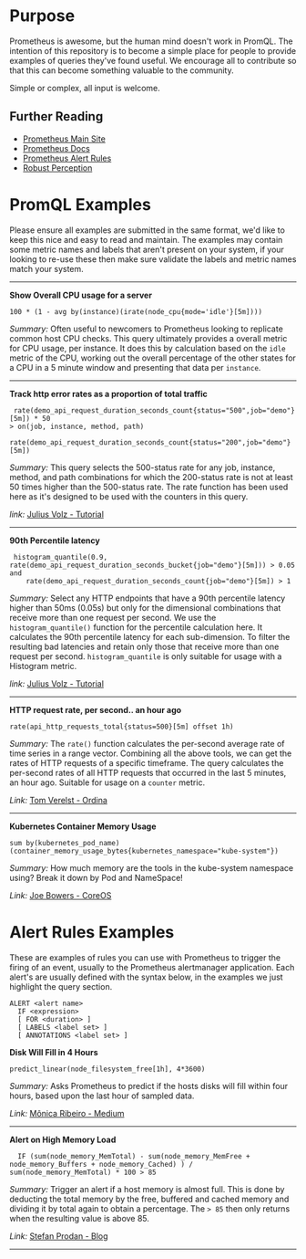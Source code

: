# Purpose

Prometheus is awesome, but the human mind doesn't work in PromQL. The intention of this repository is to become a simple place for people to provide examples of queries they've found useful.
We encourage all to contribute so that this can become something valuable to the community.

Simple or complex, all input is welcome.

## Further Reading

* [Prometheus Main Site](https://prometheus.io/)
* [Prometheus Docs](https://prometheus.io/docs/introduction/overview/)
* [Prometheus Alert Rules](https://prometheus.io/docs/alerting/rules/)
* [Robust Perception](https://www.robustperception.io/blog/)



# PromQL Examples

Please ensure all examples are submitted in the same format, we'd like to keep this nice and easy to read and maintain.
The examples may contain some metric names and labels that aren't present on your system, if your looking to re-use these then make sure validate the labels and metric names match your system.

---

**Show Overall CPU usage for a server**
```
100 * (1 - avg by(instance)(irate(node_cpu{mode='idle'}[5m])))
```
*Summary:* Often useful to newcomers to Prometheus looking to replicate common host CPU checks. This query ultimately provides a overall metric for CPU usage, per instance. It does this by calculation based on the `idle` metric of the CPU, working out the overall percentage of the other states for a CPU in a 5 minute window and presenting that data per `instance`.

---

**Track http error rates as a proportion of total traffic**
```
 rate(demo_api_request_duration_seconds_count{status="500",job="demo"}[5m]) * 50
> on(job, instance, method, path)
    rate(demo_api_request_duration_seconds_count{status="200",job="demo"}[5m])
```
*Summary:* This query selects the 500-status rate for any job, instance, method, and path combinations for which the 200-status rate is not at least 50 times higher than the 500-status rate. The rate function has been used here as it's designed to be used with the counters in this query.

*link:* [Julius Volz - Tutorial](https://www.digitalocean.com/community/tutorials/how-to-query-prometheus-on-ubuntu-14-04-part-2)

---

**90th Percentile latency**
```
 histogram_quantile(0.9, rate(demo_api_request_duration_seconds_bucket{job="demo"}[5m])) > 0.05
and
    rate(demo_api_request_duration_seconds_count{job="demo"}[5m]) > 1
```
*Summary:*  Select any HTTP endpoints that have a 90th percentile latency higher than 50ms (0.05s) but only for the dimensional combinations that receive more than one request per second. We use the `histogram_quantile()` function for the percentile calculation here. It calculates the 90th percentile latency for each sub-dimension. To filter the resulting bad latencies and retain only those that receive more than one request per second. `histogram_quantile` is only suitable for usage with a Histogram metric.

*link:* [Julius Volz - Tutorial](https://www.digitalocean.com/community/tutorials/how-to-query-prometheus-on-ubuntu-14-04-part-2)

---

**HTTP request rate, per second.. an hour ago**
```
rate(api_http_requests_total{status=500}[5m] offset 1h)
```

*Summary:*  The `rate()` function calculates the per-second average rate of time series in a range vector. Combining all the above tools, we can get the rates of HTTP requests of a specific timeframe. The query calculates the per-second rates of all HTTP requests that occurred in the last 5 minutes,  an hour ago. Suitable for usage on a `counter` metric.

*Link:* [Tom Verelst - Ordina](https://ordina-jworks.github.io/monitoring/2016/09/23/Monitoring-with-Prometheus.html)

---

**Kubernetes Container Memory Usage**
```
sum by(kubernetes_pod_name) (container_memory_usage_bytes{kubernetes_namespace="kube-system"})
```

*Summary:* How much memory are the tools in the kube-system namespace using? Break it down by Pod and NameSpace!

*Link:* [Joe Bowers - CoreOS](https://coreos.com/blog/monitoring-kubernetes-with-prometheus.html)


# Alert Rules Examples

These are examples of rules you can use with Prometheus to trigger the firing of an event, usually to the Prometheus alertmanager application.
Each alert's are usually defined with the syntax below, in the examples we just highlight the query section.

```
ALERT <alert name>
  IF <expression>
  [ FOR <duration> ]
  [ LABELS <label set> ]
  [ ANNOTATIONS <label set> ]
``` 

**Disk Will Fill in 4 Hours**
```
predict_linear(node_filesystem_free[1h], 4*3600)
```
*Summary:* Asks Prometheus to predict if the hosts disks will fill within four hours, based upon the last hour of sampled data.

*Link:* [Mônica Ribeiro - Medium](https://medium.com/quick-mobile/monitoring-containers-with-prometheus-ffde286c17f7#.87umnk8zv)

---

**Alert on High Memory Load**
```
  IF (sum(node_memory_MemTotal) - sum(node_memory_MemFree + node_memory_Buffers + node_memory_Cached) ) / sum(node_memory_MemTotal) * 100 > 85
```
*Summary:* Trigger an alert if a host memory is almost full. This is done by deducting the total memory by the free, buffered and cached memory and dividing it by total again to obtain a percentage. The `> 85` then only returns when the resulting value is above 85.

*Link:* [Stefan Prodan - Blog](https://stefanprodan.com/2016/a-monitoring-solution-for-docker-hosts-containers-and-containerized-services/)

---

